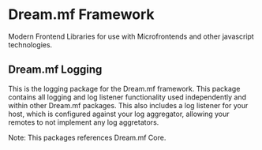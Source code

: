 # Dream.mf Framework

Modern Frontend Libraries for use with Microfrontends and other javascript technologies.

## Dream.mf Logging

This is the logging package for the Dream.mf framework. This package contains all logging and log listener functionality used independently and within other Dream.mf packages. This also includes a log listener for your host, which is configured against your log aggregator, allowing your remotes to not implement any log aggretators.

Note: This packages references Dream.mf Core.
